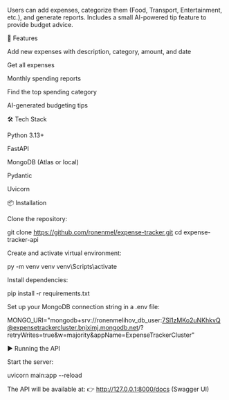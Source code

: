 
Users can add expenses, categorize them (Food, Transport, Entertainment, etc.), and generate reports.
Includes a small AI-powered tip feature to provide budget advice.

🚀 Features

Add new expenses with description, category, amount, and date

Get all expenses

Monthly spending reports

Find the top spending category

AI-generated budgeting tips

🛠 Tech Stack

Python 3.13+

FastAPI

MongoDB (Atlas or local)

Pydantic

Uvicorn

📦 Installation

Clone the repository:

git clone https://github.com/ronenmel/expense-tracker.git
cd expense-tracker-api


Create and activate virtual environment:

py -m venv venv
venv\Scripts\activate


Install dependencies:

pip install -r requirements.txt


Set up your MongoDB connection string in a .env file:

MONGO_URI="mongodb+srv://ronenmelihov_db_user:7Sl1zMKo2uNKhkvQ@expensetrackercluster.bnjximj.mongodb.net/?retryWrites=true&w=majority&appName=ExpenseTrackerCluster"

▶️ Running the API

Start the server:

uvicorn main:app --reload


The API will be available at:
👉 http://127.0.0.1:8000/docs
 (Swagger UI)

